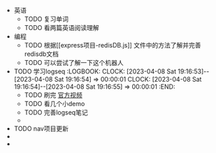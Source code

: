 - 英语
	- TODO 复习单词
	- TODO 看两篇英语阅读理解
- 编程
	- TODO 根据[[express项目-redisDB.js]] 文件中的方法了解并完善 redisdb文档
	- TODO  可以尝试了解一下这个机器人
- TODO 学习logseq
  :LOGBOOK:
  CLOCK: [2023-04-08 Sat 19:16:53]--[2023-04-08 Sat 19:16:54] =>  00:00:01
  CLOCK: [2023-04-08 Sat 19:16:54]--[2023-04-08 Sat 19:16:55] =>  00:00:01
  :END:
	- TODO 刷完 [官方视频](https://www.bilibili.com/video/BV1He4y1q7C2/?share_source=copy_web&vd_source=f58ed9d89bb955dbed8ed34669575bce)
	- TODO 看几个小demo
	- TODO  完善logseq笔记
	-
- TODO nav项目更新
-
-